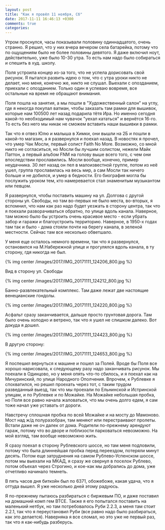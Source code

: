 ```yaml
---
layout: post
title: "Как я провёл 11 ноября, Сб"
date: 2017-11-11 16:46:13 +0300
comments: true
categories: 
---
```

Утром проснулся, часы показывали половину одиннадцатого, очень странно. Я решил, что у них вчера вечером села батарейка, потому что по ощущениям было не более половины девятого. Я даже включил ноут, действительно, уже было 10-30 утра. То есть нам надо было собираться и спешить в худ. школу.

Поля устроила концер из-за того, что не успела дорисовать свой рисунок. Я пытался развить идею о том, что с утра уроки никто не делает, нно меня, конечно же, никто не слушал. Выехали с опозданием, приехали с опозданием. Только один я успеваю вовремя, все остальные на время не обращают внимания.

Поля пошла на занятия, а мы пошли в "Художественный салон" на углу, где я некогда покупал ватман, чтобы заказать там рамки для вышивок, которые нам 100500 лет назад подарила тётя Ира. Но именно сегодня какой-то необходимый нам чувачок "уехал кататься" и вернётся 16-го. То есть без него мы никак не сможем вставить наши вышивки в рамки.

Так что я отвез Юлю и малыша в Химки, они вышли на 2Б и пошли в какой-то магазин, а я развернулся и поехал назад. В новостях я прочел, что умер Чак Мосли, первый солист Faith No More. Возможно, со мной никто не согласиться, но Мосли бы лучшим солистом, нежели Майк Паттон, а первый альбом FNM на голову выше всего того, с чем они впоследствии прославились. Мосли вообще, конечно, пример неудачника. 30 лет назад он пел в малоизвестной группе, потом из неё ушел, группа прославилась на весь мир, а сам Мосли так ничего больше и не добился, и умер в бедности. Его биография могла бы послужить уроком тем, кто намеревается стал знаменитым музыкантом или певцом.

Я развернулся, чтобы поставить машину на ул. Долгова с другой стороны ул. Свободы, но там во-первых не было места, во-вторых, я вспомнил, что нам как раз надо будет уезжать в сторону центра, так что я поехали разворачиваться обратно, по улице вдоль канала. Наверное, там можно было бы устроить очень красивое место - если убрать забор и гаражи и благоустроить территорию. Наверное, в 1950-х годах там так и было - дома стояли почти на берегу канала, в зеленой местности. Сейчас там все несколько обветшало.  

У меня еще осталось немного времени, так что я развернулся, остановился на М.Набережной улице и прогулялся вдоль канала, в ту сторону, гдя никогда не был.

{% img center /images/2017/IMG_20171111_124206_800.jpg %}

Вид в сторону ул. Свободы

{% img center /images/2017/IMG_20171111_124212_800.jpg %}

Банно-развлекательный комплекс. Там даже лежат две настоящие венецианские гондолы.

{% img center /images/2017/IMG_20171111_124220_800.jpg %}

Асфальт сразу заканчивается, дальше просто грунтовая дорога. Там было очень холодно и ветрено, так что я ушел не слишком далеко. Вот докуда я дошел.

{% img center /images/2017/IMG_20171111_124423_800.jpg %}

В другую сторону:

{% img center /images/2017/IMG_20171111_124653_800.jpg %}

Я поспешил вернуться к машине и пошел за Полей. Вроде бы Поля все хорошо нарисовала, к следующему разу надо заканчивать рисунок. Мы поехали в Одинцово, но у меня опять что-то сбилось, и я поехал как на Мичуринский, по улице Народного Ополчения. Впрочем, к Рублевке я спохватился, но решил проехать через тот, с таким трудом разведанный выезд, так что мы проехали по Ельнинской и Истринской улицам, и по Рублевке и по Можайке. На Можайке небольшая пробка, но Поля все равно начала жаловаться, что мы очень долго едем, я сам тоже начал уже уставать от дороги.

Навстречу сплошная пробка по всей Можайке и на мосту до Мамоново. Мост над ж/д полуразобран, там меняют или перестраивают пролеты. Встали даже не оч далек от дома. Родители по-прежнему арендуют гараж, потому что во дворе и поблизости парковаться невозможно. На мой взгляд, там вообще невозможно жить.


Я сразу поехал в сторону Рублевского шоссе, но там меня подловили, потому что была длиннейшая пробка перед переездом, потеряли минут десять. Потом еще затруднения на самом Рублево-Успенском шоссе, потом мы выехали на МКАД, я сразу же свернул в поселок Рублево, потом объехал через Строгино, и кое-как мы добрались до дома, уже отчетливо начинало темнеть.

В пять часов дня биткойн был по 6371, обожебоже, какая удача, что я оттуда вышел. Я уже несколько дней этому радуюсь.

Я по-прежнему пытаюсь разбираться с биржевым ПО, и даже поставил на домашний комп гем BTCE. Также я его попытался поставить на маленький нетбук, но там потребовалось Руби 2.2.3, а меня там стоит 2.2.1, так что я переустановил Руби (все равно надо было разбираться, как это делается). Наверняка я все сломал, но это уже не первый раз, так что я как-нибудь разберусь.